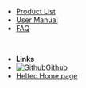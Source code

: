 - [Product List](en/)
- [User Manual](en/user_manual)
- [FAQ](en/faq)

&nbsp;
&nbsp;
&nbsp;

- **Links**
- [![Github](https://icongram.jgog.in/simple/github.svg?color=808080&size=16)Github](https://github.com/Heltec-Aaron-Lee/WiFi_Kit_series)
- [Heltec Home page](http://heltec.cn)

